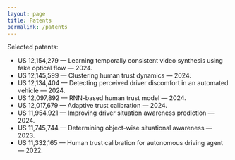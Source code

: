 ```yaml
---
layout: page
title: Patents
permalink: /patents
---
```


Selected patents:

- US 12,154,279 — Learning temporally consistent video synthesis using fake optical flow — 2024.
- US 12,145,599 — Clustering human trust dynamics — 2024.
- US 12,134,404 — Detecting perceived driver discomfort in an automated vehicle — 2024.
- US 12,097,892 — RNN-based human trust model — 2024.
- US 12,017,679 — Adaptive trust calibration — 2024.
- US 11,954,921 — Improving driver situation awareness prediction — 2024.
- US 11,745,744 — Determining object-wise situational awareness — 2023.
- US 11,332,165 — Human trust calibration for autonomous driving agent — 2022.
